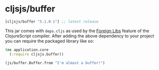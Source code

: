 # cljsjs/buffer

[](dependency)
```clojure
[cljsjs/buffer "5.1.0-1"] ;; latest release
```
[](/dependency)

This jar comes with `deps.cljs` as used by the [Foreign Libs][flibs] feature
of the ClojureScript compiler. After adding the above dependency to your project
you can require the packaged library like so:

```clojure
(ns application.core
  (:require cljsjs.buffer))

(js/buffer.Buffer.from "I'm almost a buffer!")
```

  [flibs]: https://github.com/clojure/clojurescript/wiki/Packaging-Foreign-Dependencies
